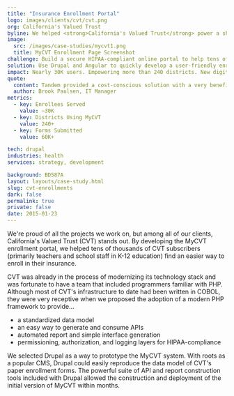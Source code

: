 ```yaml
---
title: "Insurance Enrollment Portal"
logo: images/clients/cvt/cvt.png
org: California's Valued Trust
byline: We helped <strong>California's Valued Trust</strong> power a shift from paper to digital by building a secure <strong>HIPAA-compliant</strong> insurance enrollment portal in <strong>Drupal</strong>.
image:
  src: /images/case-studies/mycvt1.png
  title: MyCVT Enrollment Page Screenshot
challenge: Build a secure HIPAA-compliant online portal to help tens of thousands of California teachers and school staff enroll for insurance.
solution: Use Drupal and Angular to quickly develop a user-friendly enrollment experience.
impact: Nearly 30K users. Empowering more than 240 districts. New digital cornerstone of the CVT experience
quote:
  content: Tandem provided a cost-conscious solution with a very beneficial result.
  author: Brook Paulsen, IT Manager
metrics:
  - key: Enrollees Served
    value: ~30K
  - key: Districts Using MyCVT
    value: 240+
  - key: Forms Submitted
    value: 60K+

tech: drupal
industries: health
services: strategy, development

background: BD587A
layout: layouts/case-study.html
slug: cvt-enrollments
dark: false
permalink: true
private: false
date: 2015-01-23
---
```


We're proud of all the projects we work on, but among all of our clients, California's Valued Trust (CVT) stands out. By developing the MyCVT enrollment portal, we helped tens of thousands of CVT subscribers (primarily teachers and school staff in K-12 education) find an easier way to enroll in their insurance.

CVT was already in the process of modernizing its technology stack and was fortunate to have a team that included programmers familiar with PHP. Although most of CVT's infrastructure to date had been written in COBOL, they were very receptive when we proposed the adoption of a modern PHP framework to provide...

- a standardized data model
- an easy way to generate and consume APIs
- automated report and simple interface generation
- permissioning, authorization, and logging layers for HIPAA-compliance

We selected Drupal as a way to prototype the MyCVT system. With roots as a popular CMS, Drupal could easily reproduce the data model of CVT's paper enrollment forms. The powerful suite of API and report construction tools included with Drupal allowed the construction and deployment of the initial version of MyCVT within months.
